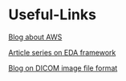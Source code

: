 # Useful-Links

[Blog about AWS](https://alestic.com/)

[Article series on EDA framework](http://blog.districtdatalabs.com/data-exploration-with-python-1)

[Blog on DICOM image file format](http://dicomiseasy.blogspot.com/)

